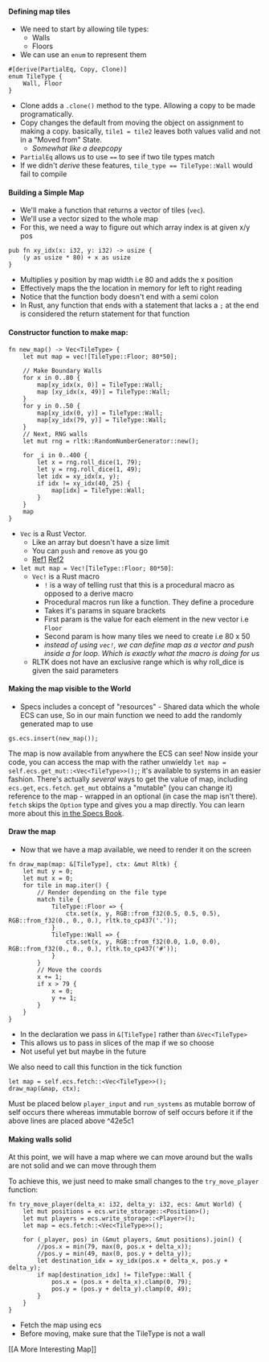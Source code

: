 #### Defining map tiles
- We need to start by allowing tile types:
	- Walls
	- Floors
- We can use an `enum` to represent them
```
#[derive(PartialEq, Copy, Clone)]
enum TileType {
	Wall, Floor
}
```
- Clone adds a `.clone()` method to the type. Allowing a copy to be made programatically.
- Copy changes the default from moving the object on assignment to making a copy. basically, `tile1 = tile2` leaves both values valid and not in a "Moved from" State.
	- *Somewhat like a deepcopy*
- `PartialEq` allows us to use `==` to see if two tile types match
- If we didn't *derive* these features, `tile_type == TileType::Wall` would fail to compile

#### Building a Simple Map
- We'll make a function that returns a vector of tiles (`vec`).   
- We'll use a vector sized to the whole map
- For this, we need a way to figure out which array index is at given x/y pos
```
pub fn xy_idx(x: i32, y: i32) -> usize {
	(y as usize * 80) + x as usize
}
```
- Multiplies y position by map width i.e 80 and adds the x position
- Effectively maps the the location in memory for left to right reading
- Notice that the function body doesn't end with a semi colon
- In Rust, any function that ends with a statement that lacks a `;` at the end is considered the return statement for that function

#### Constructor function to make  map:
```
fn new_map() -> Vec<TileType> {
	let mut map = vec![TileType::Floor; 80*50];

	// Make Boundary Walls
	for x in 0..80 {
		map[xy_idx(x, 0)] = TileType::Wall;
		map [xy_idx(x, 49)] = TileType::Wall;
	}
	for y in 0..50 {
		map[xy_idx(0, y)] = TileType::Wall;
		map[xy_idx(79, y)] = TileType::Wall;
	}
	// Next, RNG walls
	let mut rng = rltk::RandomNumberGenerator::new();

	for _i in 0..400 {
		let x = rng.roll_dice(1, 79);
		let y = rng.roll_dice(1, 49);
		let idx = xy_idx(x, y);
		if idx != xy_idx(40, 25) {
			map[idx] = TileType::Wall;
		}
	}
	map
}
```
- `Vec` is a Rust Vector.
	- Like an array but doesn't have a size limit
	- You can `push` and `remove` as you go
	- [Ref1](https://doc.rust-lang.org/rust-by-example/primitives/array.html) [Ref2](https://doc.rust-lang.org/rust-by-example/std/vec.html)
- `let mut map = Vec![TileType::Floor; 80*50]`:
	- `Vec!` is a Rust macro
		- `!` is a way of telling rust that this is a procedural macro as opposed to a derive macro
		- Procedural macros run like a function. They define a procedure
		- Takes it's params in square brackets
		- First param is the value for each element in the new vector i.e `Floor`
		- Second param is how many tiles we need to create i.e 80 x 50
		- *instead of using `vec!`, we can define map as a vector and push inside a for loop. Which is exactly what the macro is doing for us*
	- RLTK does not have an exclusive range which is why roll_dice is given the said parameters

#### Making the map visible to the World
- Specs includes a concept of "resources" - Shared data which the whole ECS can use, So in our main function we need to add the randomly generated map to use
```
gs.ecs.insert(new_map());
```

The map is now available from anywhere the ECS can see! Now inside your code, you can access the map with the rather unwieldy `let map = self.ecs.get_mut::<Vec<TileType>>();`; it's available to systems in an easier fashion. There's actually _several_ ways to get the value of map, including `ecs.get`, `ecs.fetch`. `get_mut` obtains a "mutable" (you can change it) reference to the map - wrapped in an optional (in case the map isn't there). `fetch` skips the `Option` type and gives you a map directly. You can learn more about this [in the Specs Book](https://specs.amethyst.rs/docs/tutorials/04_resources.html).

#### Draw the map
- Now that we have a map available, we need to render it on the screen
```
fn draw_map(map: &[TileType], ctx: &mut Rltk) {
	let mut y = 0;
	let mut x = 0;
	for tile in map.iter() {
		// Render depending on the file type
		match tile {
			TileType::Floor => {
				ctx.set(x, y, RGB::from_f32(0.5, 0.5, 0.5), RGB::from_f32(0., 0., 0.), rltk.to_cp437('.'));
			}
			TileType::Wall => {
				ctx.set(x, y, RGB::from_f32(0.0, 1.0, 0.0), RGB::from_f32(0., 0., 0.), rltk.to_cp437('#'));
			}
		}
		// Move the coords
		x += 1;
		if x > 79 {
			x = 0;
			y += 1;
		}
	}
}
```
- In the declaration we pass in `&[TileType]` rather than `&Vec<TileType>`
- This allows us to pass in slices of the map if we so choose
- Not useful yet but maybe in the future

We also need to call this function in the tick function
```
let map = self.ecs.fetch::<Vec<TileType>>();
draw_map(&map, ctx);
```
Must be placed below `player_input` and `run_systems` as mutable borrow of self occurs there whereas immutable borrow of self occurs before it if the above lines are placed above ^42e5c1
#### Making walls solid
At this point, we will have a map where we can move around but the walls are not solid and we can move through them

To achieve this, we just need to make small changes to the `try_move_player` function:
```
fn try_move_player(delta_x: i32, delta_y: i32, ecs: &mut World) {
    let mut positions = ecs.write_storage::<Position>();
    let mut players = ecs.write_storage::<Player>();
    let map = ecs.fetch::<Vec<TileType>>();

    for (_player, pos) in (&mut players, &mut positions).join() {
        //pos.x = min(79, max(0, pos.x + delta_x));
        //pos.y = min(49, max(0, pos.y + delta_y));
        let destination_idx = xy_idx(pos.x + delta_x, pos.y + delta_y);
        if map[destination_idx] != TileType::Wall {
            pos.x = (pos.x + delta_x).clamp(0, 79);
            pos.y = (pos.y + delta_y).clamp(0, 49);
        }
    }
}

```
- Fetch the map using ecs
- Before moving, make sure that the TileType is not a wall

[[A More Interesting Map]]
